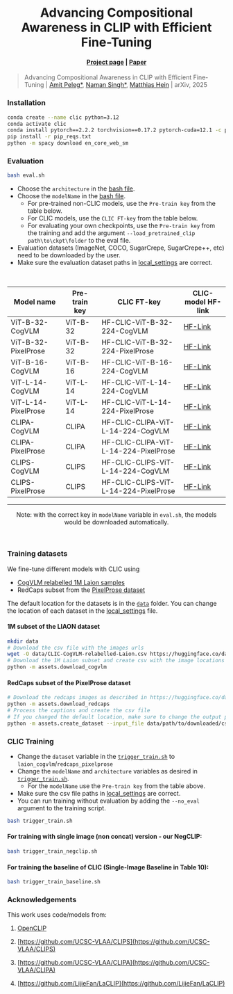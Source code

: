 <div align="center">

# Advancing Compositional Awareness in CLIP with Efficient Fine-Tuning
	
#### [Project page](https://***.github.io) | [Paper](https://arxiv.org/abs/***) 

</div>

> Advancing Compositional Awareness in CLIP with Efficient Fine-Tuning |
> [Amit Peleg*](mailto:amit.peleg@uni-tuebingen.de), [Naman Singh*](mailto:naman-deep.singh@uni-tuebingen.de), [Matthias Hein](https://uni-tuebingen.de/fakultaeten/mathematisch-naturwissenschaftliche-fakultaet/fachbereiche/informatik/lehrstuehle/maschinelles-lernen/team/prof-dr-matthias-hein/) |
> arXiv, 2025

### Installation

``` bash
conda create --name clic python=3.12
conda activate clic
conda install pytorch==2.2.2 torchvision==0.17.2 pytorch-cuda=12.1 -c pytorch -c nvidia
pip install -r pip_reqs.txt
python -m spacy download en_core_web_sm
```
### Evaluation

```bash
bash eval.sh
```
- Choose the `architecture` in the [bash file](eval.sh).
- Choose the `modelName` in the [bash file](eval.sh).
  - For pre-trained non-CLIC models,  use the `Pre-train key` from the table below.
  - For CLIC models, use the `CLIC FT-key` from the table below.
  - For evaluating your own checkpoints, use the `Pre-train key` from the training and add the argument `--load_pretrained_clip path\to\ckpt\folder` to the eval file.
- Evaluation datasets (ImageNet, COCO, SugarCrepe, SugarCrepe++, etc) need to be downloaded by the user.
- Make sure the evaluation dataset paths in [local_settings](/local_setting.py) are correct.


<br>

<div align="center">
	
| Model name              | Pre-train key    | CLIC FT-key | CLIC-model HF-link                             |
|-------------------------|------------|-------------------------|-------------------------------------------|
ViT-B-32-CogVLM  | ViT-B-32 |HF-CLIC-ViT-B-32-224-CogVLM | [HF-Link](https://huggingface.co/nmndeep/CLIC-ViT-B-32-224-CogVLM) |
ViT-B-32-PixelProse  | ViT-B-32 |HF-CLIC-ViT-B-32-224-PixelProse| [HF-Link](https://huggingface.co/nmndeep/CLIC-ViT-B-32-224-PixelProse) |
ViT-B-16-CogVLM  | ViT-B-16 |HF-CLIC-ViT-B-16-224-CogVLM| [HF-Link](https://huggingface.co/nmndeep/CLIC-ViT-B-16-224-CogVLM) |
ViT-L-14-CogVLM  | ViT-L-14 |HF-CLIC-ViT-L-14-224-CogVLM| [HF-Link](https://huggingface.co/nmndeep/CLIC-ViT-L-14-224-CogVLM) |
ViT-L-14-PixelProse  | ViT-L-14 |HF-CLIC-ViT-L-14-224-PixelProse| [HF-Link](https://huggingface.co/nmndeep/CLIC-ViT-L-14-224-PixelProse) |
CLIPA-CogVLM  | CLIPA |HF-CLIC-CLIPA-ViT-L-14-224-CogVLM| [HF-Link](https://huggingface.co/nmndeep/CLIC-CLIPA-ViT-L-14-224-CogVLM) |
CLIPA-PixelProse  | CLIPA |HF-CLIC-CLIPA-ViT-L-14-224-PixelProse| [HF-Link](https://huggingface.co/nmndeep/CLIC-CLIPA-ViT-L-14-224-PixelProse) |
CLIPS-CogVLM  | CLIPS |HF-CLIC-CLIPS-ViT-L-14-224-CogVLM| [HF-Link](https://huggingface.co/nmndeep/CLIC-CLIPS-ViT-L-14-224-CogVLM) |
CLIPS-PixelProse  | CLIPS |HF-CLIC-CLIPS-ViT-L-14-224-PixelProse| [HF-Link](https://huggingface.co/nmndeep/CLIC-CLIPS-ViT-L-14-224-PixelProse) |
-------------------------------------------------------------------------------------------------
Note: with the correct key in `modelName` variable in `eval.sh`, the models would be downloaded automatically. 

</div>

<br>

### Training datasets
We fine-tune different models with CLIC using 

-  [CogVLM relabelled 1M Laion samples](https://huggingface.co/datasets/nmndeep/CLIC-CogVLM-relabelled-Laion)
-  RedCaps subset from the [PixelProse dataset](https://huggingface.co/datasets/tomg-group-umd/pixelprose)

The default location for the datasets is in the [`data`](data) folder. 
You can change the location of each dataset in the [local_settings](local_setting.py) file.

#### 1M subset of the LIAON dataset
```bash
mkdir data
# Download the csv file with the images urls
wget -O data/CLIC-CogVLM-relabelled-Laion.csv https://huggingface.co/datasets/nmndeep/CLIC-CogVLM-relabelled-Laion 
# Download the 1M Laion subset and create csv with the image locations
python -m assets.download_cogvlm
```
#### RedCaps subset of the PixelProse dataset
```bash
# Download the redcaps images as described in https://huggingface.co/datasets/tomg-group-umd/pixelprose
python -m assets.download_redcaps
# Process the captions and create the csv file
# If you changed the default location, make sure to change the output path argument as well
python -m assets.create_dataset --input_file data/path/to/downloaded/csv/file.csv --output_file data/redcaps_pixelprose/redcaps_pixelprose.csv
```

### CLIC Training

- Change the `dataset` variable in the [`trigger_train.sh`](trigger_train.sh) to `laion_cogvlm`/`redcaps_pixelprose`
- Change the `modelName` and `architecture` variables as desired in [`trigger_train.sh`](trigger_train.sh).
  - For the `modelName` use the `Pre-train key` from the table above.
- Make sure the csv file paths in [local_settings](/local_setting.py) are correct.
- You can run training without evaluation by adding the `--no_eval` argument to the training script.

```bash
bash trigger_train.sh
```

#### For training with single image (non concat) version - our NegCLIP:
```bash
bash trigger_train_negclip.sh
```

#### For training the baseline of CLIC (Single-Image Baseline in Table 10):
```bash
bash trigger_train_baseline.sh
```

### Acknowledgements
This work uses code/models from:

1. [OpenCLIP](https://github.com/mlfoundations/open_clip/tree/main)

2. [https://github.com/UCSC-VLAA/CLIPS](https://github.com/UCSC-VLAA/CLIPS)

3. [https://github.com/UCSC-VLAA/CLIPA](https://github.com/UCSC-VLAA/CLIPA)

4. [https://github.com/LijieFan/LaCLIP](https://github.com/LijieFan/LaCLIP)


